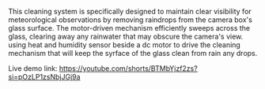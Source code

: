 This cleaning system is specifically designed to maintain clear visibility for meteorological observations by removing raindrops from the camera box's glass surface. The motor-driven mechanism efficiently sweeps across the glass, clearing away any rainwater that may obscure the camera's view. using heat and humidity sensor beside a dc motor to drive the cleaning mechanism that will keep the syrface of the glass clean from rain any drops.

Live demo link: https://youtube.com/shorts/BTMbYjzf2zs?si=pOzLP1zsNbjJGj9a
